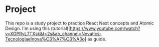 # Project
This repo is a study project to practice React Next concepts and Atomic Design. I'm using this (tutorial)[https://www.youtube.com/watch?v=XGPRyL7TXsk&t=2s&ab_channel=Novatics-TecnologiaeInova%C3%A7%C3%A3o] as guide.
